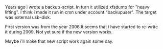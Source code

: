 Years ago i wrote a backup-script. In turn it utilized xfsdump for "heavy lifting". I think i made it run in cron under account "backupuser". 
The target was external usb-disk.

First version was from the year 2008.It seems that i have started to re-write it during 2009. Not yet sure if the new version works. 

Maybe i'll make that new script work again some day.
